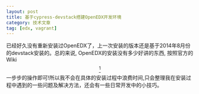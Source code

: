 ```yaml
---
layout: post
title: 基于cypress-devstack搭建OpenEDX开发环境
category: 技术文章
tag: [edx, vagrant]
---
```


已经好久没有重新安装过OpenEDX了，上一次安装的版本还是基于2014年8月份的devstack安装的。总的来说, OpenEDX的安装没有多少好讲的东西, 按照官方的Wiki[$$^1$$](https://github.com/edx/configuration/wiki/edX-Developer-Stack)一步步的操作即可!所以我不会在具体的安装过程中浪费时间,只会整理我在安装过程中遇到的一些问题及解决方法，还会有一些日常开发中的小技巧。<!-- More -->

